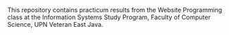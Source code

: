 This repository contains practicum results from the Website Programming class at the Information Systems Study Program, Faculty of Computer Science, UPN Veteran East Java.
